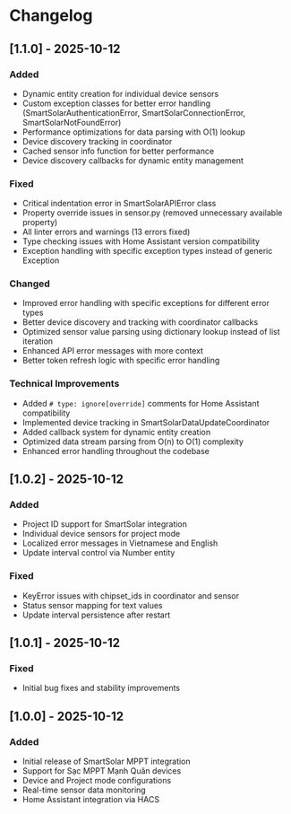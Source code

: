 # Changelog

## [1.1.0] - 2025-10-12

### Added
- Dynamic entity creation for individual device sensors
- Custom exception classes for better error handling (SmartSolarAuthenticationError, SmartSolarConnectionError, SmartSolarNotFoundError)
- Performance optimizations for data parsing with O(1) lookup
- Device discovery tracking in coordinator
- Cached sensor info function for better performance
- Device discovery callbacks for dynamic entity management

### Fixed
- Critical indentation error in SmartSolarAPIError class
- Property override issues in sensor.py (removed unnecessary available property)
- All linter errors and warnings (13 errors fixed)
- Type checking issues with Home Assistant version compatibility
- Exception handling with specific exception types instead of generic Exception

### Changed
- Improved error handling with specific exceptions for different error types
- Better device discovery and tracking with coordinator callbacks
- Optimized sensor value parsing using dictionary lookup instead of list iteration
- Enhanced API error messages with more context
- Better token refresh logic with specific error handling

### Technical Improvements
- Added `# type: ignore[override]` comments for Home Assistant compatibility
- Implemented device tracking in SmartSolarDataUpdateCoordinator
- Added callback system for dynamic entity creation
- Optimized data stream parsing from O(n) to O(1) complexity
- Enhanced error handling throughout the codebase

## [1.0.2] - 2025-10-12

### Added
- Project ID support for SmartSolar integration
- Individual device sensors for project mode
- Localized error messages in Vietnamese and English
- Update interval control via Number entity

### Fixed
- KeyError issues with chipset_ids in coordinator and sensor
- Status sensor mapping for text values
- Update interval persistence after restart

## [1.0.1] - 2025-10-12

### Fixed
- Initial bug fixes and stability improvements

## [1.0.0] - 2025-10-12

### Added
- Initial release of SmartSolar MPPT integration
- Support for Sạc MPPT Mạnh Quân devices
- Device and Project mode configurations
- Real-time sensor data monitoring
- Home Assistant integration via HACS
